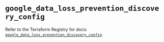 # `google_data_loss_prevention_discovery_config`

Refer to the Terraform Registry for docs: [`google_data_loss_prevention_discovery_config`](https://registry.terraform.io/providers/hashicorp/google-beta/6.1.0/docs/resources/google_data_loss_prevention_discovery_config).
